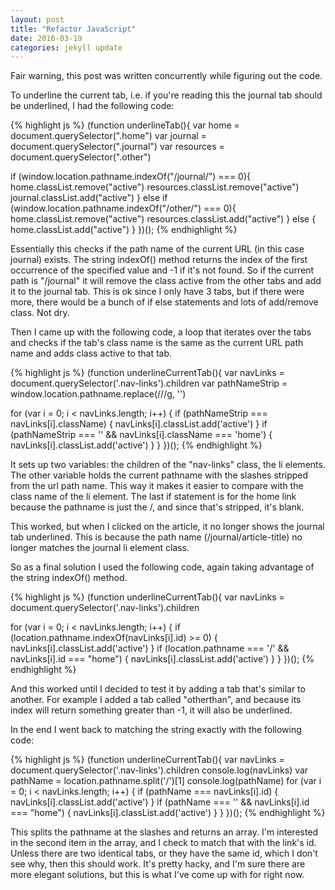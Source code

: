```yaml
---
layout: post
title: "Refactor JavaScript"
date: 2016-03-19
categories: jekyll update
---
```


Fair warning, this post was written concurrently while figuring out the code.

To underline the current tab, i.e. if you're reading this the journal tab should be underlined, I had the following code:

{% highlight js %}
(function underlineTab(){
  var home = document.querySelector(".home")
  var journal = document.querySelector(".journal")
  var resources = document.querySelector(".other")

  if (window.location.pathname.indexOf("/journal/") === 0){
     home.classList.remove("active")
     resources.classList.remove("active")
     journal.classList.add("active")
   } else if (window.location.pathname.indexOf("/other/") === 0){
     home.classList.remove("active")
     resources.classList.add("active")
   } else {
     home.classList.add("active")
   }
})();
{% endhighlight %}

Essentially this checks if the path name of the current URL (in this case journal) exists. The string indexOf() method returns the index of the first occurrence of the specified value and -1 if it's not found. So if the current path is "/journal" it will remove the class active from the other tabs and add it to the journal tab. This is ok since I only have 3 tabs, but if there were more, there would be a bunch of if else statements and lots of add/remove class. Not dry.

Then I came up with the following code, a loop that iterates over the tabs and checks if the tab's class name is the same as the current URL path name and adds class active to that tab.

{% highlight js %}
(function underlineCurrentTab(){
  var navLinks = document.querySelector('.nav-links').children
  var pathNameStrip = window.location.pathname.replace(/\//g, '')

  for (var i = 0; i < navLinks.length; i++) {
    if (pathNameStrip === navLinks[i].className) {
      navLinks[i].classList.add('active')
    }
    if (pathNameStrip === '' && navLinks[i].className === 'home') {
      navLinks[i].classList.add('active')
    }
  }
})();
{% endhighlight %}

It sets up two variables: the children of the "nav-links" class, the li elements. The other variable holds the current pathname with the slashes stripped from the url path name. This way it makes it easier to compare with the class name of the li element. The last if statement is for the home link because the pathname is just the /, and since that's stripped, it's blank.

This worked, but when I clicked on the article, it no longer shows the journal tab underlined. This is because the path name (/journal/article-title) no longer matches the journal li element class.

So as a final solution I used the following code, again taking advantage of the string indexOf() method.

{% highlight js %}
(function underlineCurrentTab(){
  var navLinks = document.querySelector('.nav-links').children

  for (var i = 0; i < navLinks.length; i++) {
    if (location.pathname.indexOf(navLinks[i].id) >= 0) {
      navLinks[i].classList.add('active')
    }
    if (location.pathname === '/' && navLinks[i].id === "home") {
      navLinks[i].classList.add('active')
    }
  }
})();
{% endhighlight %}

And this worked until I decided to test it by adding a tab that's similar to another. For example I added a tab called "otherthan", and because its index will return something greater than -1, it will also be underlined.

In the end I went back to matching the string exactly with the following code:

{% highlight js %}
(function underlineCurrentTab(){
  var navLinks = document.querySelector('.nav-links').children
  console.log(navLinks)
  var pathName = location.pathname.split('/')[1]
  console.log(pathName)
  for (var i = 0; i < navLinks.length; i++) {
    if (pathName === navLinks[i].id) {
      navLinks[i].classList.add('active')
    }
    if (pathName === '' && navLinks[i].id === "home") {
      navLinks[i].classList.add('active')
    }
  }
})();
{% endhighlight %}

This splits the pathname at the slashes and returns an array. I'm interested in the second item in the array, and I check to match that with the link's id. Unless there are two identical tabs, or they have the same id, which I don't see why, then this should work. It's pretty hacky, and I'm sure there are more elegant solutions, but this is what I've come up with for right now.
